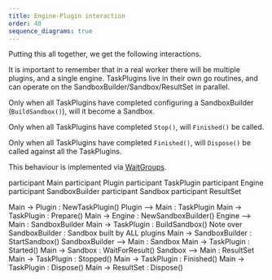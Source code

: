 ```yaml
---
title: Engine-Plugin interaction
order: 40
sequence_diagrams: true
---
```


Putting this all together, we get the following interactions.

It is important to remember that in a real worker there will be multiple
plugins, and a single engine. TaskPlugins live in their own go routines, and
can operate on the SandboxBuilder/Sandbox/ResultSet in parallel.

Only when all TaskPlugins have completed configuring a SandboxBuilder
(`BuildSandbox()`), will it become a Sandbox.

Only when all TaskPlugins have completed `Stop()`, will `Finished()` be called.

Only when all TaskPlugins have completed `Finished()`, will `Dispose()` be
called against all the TaskPlugins.

This behaviour is implemented via
[WaitGroups](https://golang.org/pkg/sync/#WaitGroup).

<div class="sequence-diagram-hand">
participant Main
participant Plugin
participant TaskPlugin
participant Engine
participant SandboxBuilder
participant Sandbox
participant ResultSet

Main           ->  Plugin         : NewTaskPlugin()
Plugin         --> Main           : TaskPlugin
Main           ->  TaskPlugin     : Prepare()
Main           ->  Engine         : NewSandboxBuilder()
Engine         --> Main           : SandboxBuilder
Main           ->  TaskPlugin     : BuildSandbox()
Note over SandboxBuilder : Sandbox built by ALL plugins
Main           ->  SandboxBuilder : StartSandbox()
SandboxBuilder --> Main           : Sandbox
Main           ->  TaskPlugin     : Started()
Main           ->  Sandbox        : WaitForResult()
Sandbox        --> Main           : ResultSet
Main           ->  TaskPlugin     : Stopped()
Main           ->  TaskPlugin     : Finished()
Main           ->  TaskPlugin     : Dispose()
Main           ->  ResultSet      : Dispose()
</div>


